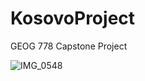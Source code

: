 # KosovoProject

GEOG 778 Capstone Project

![IMG_0548](https://github.com/Chen2023-UW/KosovoProject/assets/124106743/efdbc185-1f61-4b70-a9c3-e6fb36041065)
